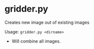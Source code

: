 # gridder.py
Creates new image out of existing images

Usage:
`gridder.py <dirname>`

- Will combine all images.

